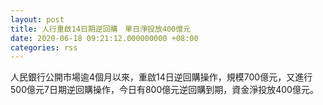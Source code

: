 ```yaml
---
layout: post
title: 人行重啟14日期逆回購　單日淨投放400億元
date: 2020-06-18 09:21:12.000000000 +08:00
categories: rss
---
```


人民銀行公開市場逾4個月以來，重啟14日逆回購操作，規模700億元，又進行500億元7日期逆回購操作，今日有800億元逆回購到期，資金淨投放400億元。
